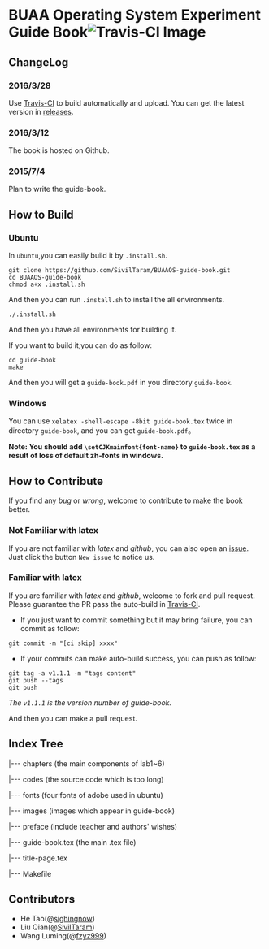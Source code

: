 # BUAA Operating System Experiment Guide Book![Travis-CI Image](https://travis-ci.org/SivilTaram/BUAAOS-guide-book.svg?branch=master)
## ChangeLog

### 2016/3/28
Use [Travis-CI](https://travis-ci.org/SivilTaram/BUAAOS-guide-book/builds) to build automatically and upload. You can get the latest version in [releases](https://github.com/SivilTaram/BUAAOS-guide-book/releases).

### 2016/3/12 
The book is hosted on Github.

### 2015/7/4
Plan to write the guide-book.

## How to Build

### Ubuntu

In `ubuntu`,you can easily build it by `.install.sh`.

```shell
git clone https://github.com/SivilTaram/BUAAOS-guide-book.git
cd BUAAOS-guide-book
chmod a+x .install.sh
```
And then you can run `.install.sh` to install the all environments.

```shell
./.install.sh
```
And then you have all environments for building it.

If you want to build it,you can do as follow:
```shell
cd guide-book
make
```

And then you will get a `guide-book.pdf` in you directory `guide-book`.

### Windows

You can use `xelatex -shell-escape -8bit guide-book.tex` twice in directory `guide-book`, and you can get `guide-book.pdf`。

**Note: You should add `\setCJKmainfont{font-name}` to `guide-book.tex` as a result of loss of default zh-fonts in windows.**

## How to Contribute

If you find any *bug* or *wrong*, welcome to contribute to make the book better.

### Not Familiar with latex
If you are not familiar with *latex* and *github*, you can also open an [issue](https://github.com/SivilTaram/BUAAOS-guide-book/issues). Just click the button `New issue` to notice us.

### Familiar with latex

If you are familiar with *latex* and *github*, welcome to fork and pull request. Please guarantee the PR pass the auto-build in [Travis-CI](https://travis-ci.org/SivilTaram/BUAAOS-guide-book/builds).

- If you just want to commit something but it may bring failure, you can commit as follow:

```shell
git commit -m "[ci skip] xxxx"
```

- If your commits can make auto-build success, you can push as follow:

```shell
git tag -a v1.1.1 -m "tags content"
git push --tags
git push
```
*The `v1.1.1` is the version number of guide-book.*

And then you can make a pull request.

## Index Tree

|--- chapters (the main components of lab1~6)

|--- codes (the source code which is too long)

|--- fonts (four fonts of adobe used in ubuntu)

|--- images (images which appear in guide-book)

|--- preface (include teacher and authors' wishes)

|--- guide-book.tex (the main .tex file)

|--- title-page.tex

|--- Makefile 

## Contributors

- He Tao(@[sighingnow](https://github.com/sighingnow))
- Liu Qian(@[SivilTaram](https://github.com/SivilTaram))
- Wang Luming(@[fzyz999](https://github.com/fzyz999))